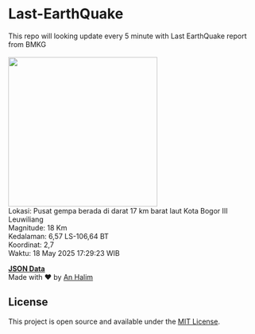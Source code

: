 # Last-EarthQuake
This repo will looking update every 5 minute with Last EarthQuake report from BMKG
<br>
<br>
<img src="undefined" width="300"/>
<br>
Lokasi: Pusat gempa berada di darat 17 km barat laut Kota Bogor  III Leuwiliang <br>
Magnitude: 18 Km <br>
Kedalaman: 6,57 LS-106,64 BT <br>
Koordinat: 2,7 <br>
Waktu: 18 May 2025 17:29:23 WIB <br>

<a href="./data/data.json">**JSON Data**</a>
<br>
Made with ❤️ by <a href="https://github.com/an-halim">An Halim</a>
## License

This project is open source and available under the [MIT License](LICENSE).
